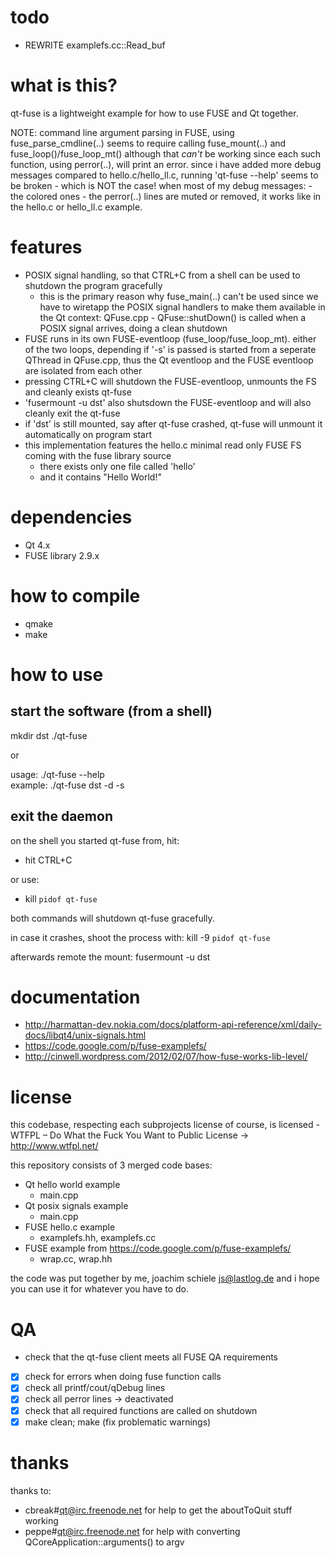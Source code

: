 # todo
- REWRITE examplefs.cc::Read_buf

# what is this?
qt-fuse is a lightweight example for how to use FUSE and Qt together. 

NOTE: command line argument parsing in FUSE, using fuse_parse_cmdline(..) seems to require
      calling fuse_mount(..) and fuse_loop()/fuse_loop_mt() although that _can't_ be working since
      each such function, using perror(..), will print an error.
      since i have added more debug messages compared to hello.c/hello_ll.c, running 
      'qt-fuse --help' seems to be broken - which is NOT the case! 
      when most of my debug messages:
       - the colored ones
       - the perror(..) lines 
      are muted or removed, it works like in the hello.c or hello_ll.c example. 

# features
 * POSIX signal handling, so that CTRL+C from a shell can be used to shutdown the program gracefully
   - this is the primary reason why fuse_main(..) can't be used since we have to wiretapp the POSIX 
     signal handlers to make them available in the Qt context: 
        QFuse.cpp - QFuse::shutDown() is called when a POSIX signal arrives, doing a clean shutdown
 * FUSE runs in its own FUSE-eventloop (fuse_loop/fuse_loop_mt). either of the two loops, depending if '-s' is passed is
   started from a seperate QThread in QFuse.cpp, thus the Qt eventloop and the FUSE eventloop are isolated from each other
 * pressing CTRL+C will shutdown the FUSE-eventloop, unmounts the FS and cleanly exists qt-fuse
 * 'fusermount -u dst' also shutsdown the FUSE-eventloop and will also cleanly exit the qt-fuse
 * if 'dst' is still mounted, say after qt-fuse crashed, qt-fuse will unmount it automatically on program start
 * this implementation features the hello.c minimal read only FUSE FS coming with the fuse library source
   - there exists only one file called 'hello'
   - and it contains "Hello World!"

# dependencies
 * Qt 4.x
 * FUSE library 2.9.x

# how to compile
 * qmake
 * make
 
# how to use 

## start the software (from a shell)
  mkdir dst
  ./qt-fuse 

or

usage:
  ./qt-fuse --help  
example: 
  ./qt-fuse dst -d -s

## exit the daemon
on the shell you started qt-fuse from, hit:
 - hit CTRL+C 

or use:
 - kill `pidof qt-fuse`

both commands will shutdown qt-fuse gracefully.

in case it crashes, shoot the process with:
  kill -9 `pidof qt-fuse`

afterwards remote the mount:
  fusermount -u dst
 
# documentation
* http://harmattan-dev.nokia.com/docs/platform-api-reference/xml/daily-docs/libqt4/unix-signals.html
* https://code.google.com/p/fuse-examplefs/ 
* http://cinwell.wordpress.com/2012/02/07/how-fuse-works-lib-level/
 
# license
this codebase, respecting each subprojects license of course, is licensed - WTFPL – Do What the Fuck You Want to Public License -> http://www.wtfpl.net/

 this repository consists of 3 merged code bases:
  - Qt hello world example 
    - main.cpp
  - Qt posix signals example 
    - main.cpp
  - FUSE hello.c example 
    - examplefs.hh, examplefs.cc
  - FUSE example from https://code.google.com/p/fuse-examplefs/ 
    - wrap.cc, wrap.hh

the code was put together by me, joachim schiele <js@lastlog.de> and i hope you can use it for whatever you have to do.

# QA
- check that the qt-fuse client meets all FUSE QA requirements
 - [x] check for errors when doing fuse function calls
 - [x] check all printf/cout/qDebug lines
 - [x] check all perror lines -> deactivated
 - [x] check that all required functions are called on shutdown
 - [x] make clean; make (fix problematic warnings)
  
# thanks
thanks to:
 - cbreak#qt@irc.freenode.net for help to get the aboutToQuit stuff working
 - peppe#qt@irc.freenode.net for help with converting QCoreApplication::arguments() to argv
 
 
